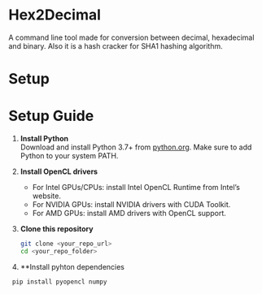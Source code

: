 # Hex2Decimal
A command line tool made for conversion between decimal, hexadecimal and binary. Also it is a hash cracker for SHA1 hashing algorithm.

# Setup
# Setup Guide

1. **Install Python**  
   Download and install Python 3.7+ from [python.org](https://python.org/downloads). Make sure to add Python to your system PATH.

2. **Install OpenCL drivers**  
   - For Intel GPUs/CPUs: install Intel OpenCL Runtime from Intel’s website.  
   - For NVIDIA GPUs: install NVIDIA drivers with CUDA Toolkit.  
   - For AMD GPUs: install AMD drivers with OpenCL support.

3. **Clone this repository**  
   ```bash
   git clone <your_repo_url>
   cd <your_repo_folder>

4. **Install pyhton dependencies
  ```bash
   pip install pyopencl numpy
